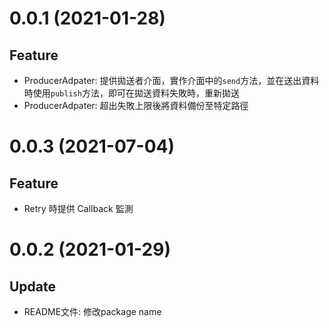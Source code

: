 # 0.0.1 (2021-01-28)

## Feature

* ProducerAdpater: 提供拋送者介面，實作介面中的```send```方法，並在送出資料時使用```publish```方法，即可在拋送資料失敗時，重新拋送
* ProducerAdpater: 超出失敗上限後將資料備份至特定路徑

# 0.0.3 (2021-07-04)

## Feature

* Retry 時提供 Callback 監測
# 0.0.2 (2021-01-29)

## Update

* README文件: 修改package name